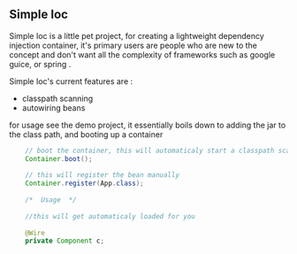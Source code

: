 ## Simple Ioc

Simple Ioc is a little pet project, for creating a lightweight
dependency injection container, it's primary users are people who are new to the concept
and don't want all the complexity of frameworks such as google guice, or spring .

Simple Ioc's current features are :

   * classpath scanning
   * autowiring beans 
   
for usage see the demo project, it essentially boils down
to adding the jar to the class path, and booting up a container 

```java 
    // boot the container, this will automaticaly start a classpath scanning
    Container.boot();
    
    // this will register the bean manually 
    Container.register(App.class); 
    
    /*  Usage  */
    
    //this will get automaticaly loaded for you
    
    @Wire 
    private Component c; 
    
```